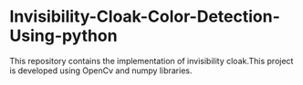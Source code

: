 # Invisibility-Cloak-Color-Detection-Using-python
This repository contains the implementation of invisibility cloak.This project is developed using OpenCv and numpy libraries.
